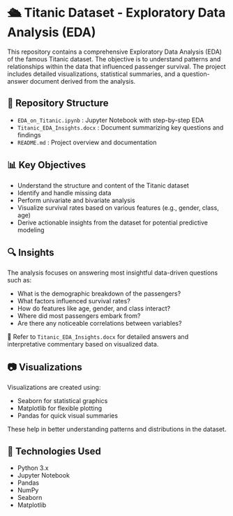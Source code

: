# 🛳️ Titanic Dataset - Exploratory Data Analysis (EDA)

This repository contains a comprehensive Exploratory Data Analysis (EDA) of the famous Titanic dataset. The objective is to understand patterns and relationships within the data that influenced passenger survival. The project includes detailed visualizations, statistical summaries, and a question-answer document derived from the analysis.

## 📁 Repository Structure

- `EDA_on_Titanic.ipynb` : Jupyter Notebook with step-by-step EDA  
- `Titanic_EDA_Insights.docx` : Document summarizing key questions and findings  
- `README.md` : Project overview and documentation  

## 📊 Key Objectives

- Understand the structure and content of the Titanic dataset  
- Identify and handle missing data  
- Perform univariate and bivariate analysis  
- Visualize survival rates based on various features (e.g., gender, class, age)  
- Derive actionable insights from the dataset for potential predictive modeling  

## 🔍 Insights

The analysis focuses on answering most insightful data-driven questions such as:

- What is the demographic breakdown of the passengers?  
- What factors influenced survival rates?  
- How do features like age, gender, and class interact?  
- Where did most passengers embark from?  
- Are there any noticeable correlations between variables?

📄 Refer to `Titanic_EDA_Insights.docx` for detailed answers and interpretative commentary based on visualized data.

## 📷 Visualizations

Visualizations are created using:

- Seaborn for statistical graphics  
- Matplotlib for flexible plotting  
- Pandas for quick visual summaries  

These help in better understanding patterns and distributions in the dataset.

## 🧰 Technologies Used

- Python 3.x  
- Jupyter Notebook  
- Pandas  
- NumPy  
- Seaborn  
- Matplotlib  




